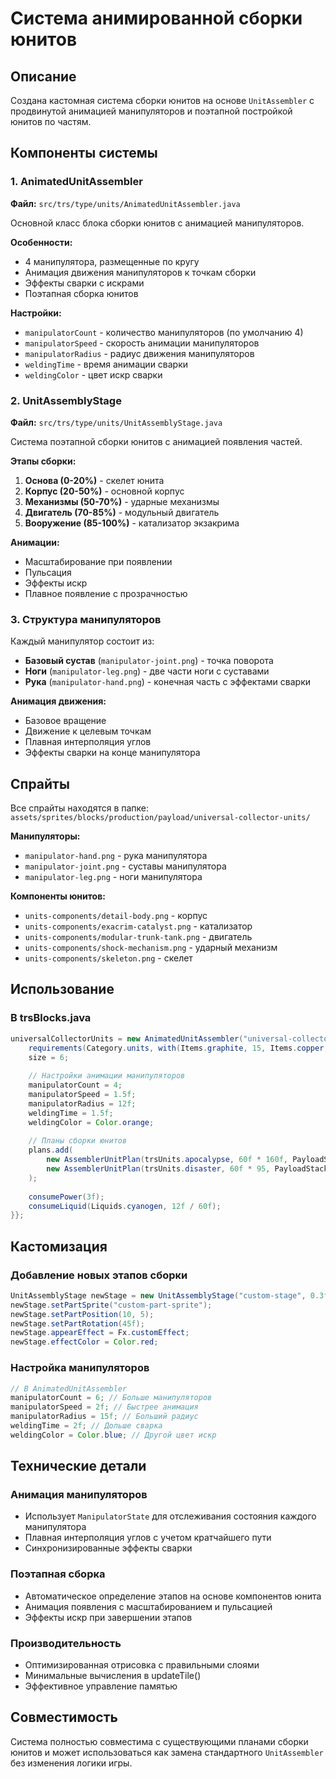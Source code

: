 # Система анимированной сборки юнитов

## Описание

Создана кастомная система сборки юнитов на основе `UnitAssembler` с продвинутой анимацией манипуляторов и поэтапной постройкой юнитов по частям.

## Компоненты системы

### 1. AnimatedUnitAssembler
**Файл:** `src/trs/type/units/AnimatedUnitAssembler.java`

Основной класс блока сборки юнитов с анимацией манипуляторов.

**Особенности:**
- 4 манипулятора, размещенные по кругу
- Анимация движения манипуляторов к точкам сборки
- Эффекты сварки с искрами
- Поэтапная сборка юнитов

**Настройки:**
- `manipulatorCount` - количество манипуляторов (по умолчанию 4)
- `manipulatorSpeed` - скорость анимации манипуляторов
- `manipulatorRadius` - радиус движения манипуляторов
- `weldingTime` - время анимации сварки
- `weldingColor` - цвет искр сварки

### 2. UnitAssemblyStage
**Файл:** `src/trs/type/units/UnitAssemblyStage.java`

Система поэтапной сборки юнитов с анимацией появления частей.

**Этапы сборки:**
1. **Основа (0-20%)** - скелет юнита
2. **Корпус (20-50%)** - основной корпус
3. **Механизмы (50-70%)** - ударные механизмы
4. **Двигатель (70-85%)** - модульный двигатель
5. **Вооружение (85-100%)** - катализатор экзакрима

**Анимации:**
- Масштабирование при появлении
- Пульсация
- Эффекты искр
- Плавное появление с прозрачностью

### 3. Структура манипуляторов

Каждый манипулятор состоит из:
- **Базовый сустав** (`manipulator-joint.png`) - точка поворота
- **Ноги** (`manipulator-leg.png`) - две части ноги с суставами
- **Рука** (`manipulator-hand.png`) - конечная часть с эффектами сварки

**Анимация движения:**
- Базовое вращение
- Движение к целевым точкам
- Плавная интерполяция углов
- Эффекты сварки на конце манипулятора

## Спрайты

Все спрайты находятся в папке:
`assets/sprites/blocks/production/payload/universal-collector-units/`

**Манипуляторы:**
- `manipulator-hand.png` - рука манипулятора
- `manipulator-joint.png` - суставы манипулятора
- `manipulator-leg.png` - ноги манипулятора

**Компоненты юнитов:**
- `units-components/detail-body.png` - корпус
- `units-components/exacrim-catalyst.png` - катализатор
- `units-components/modular-trunk-tank.png` - двигатель
- `units-components/shock-mechanism.png` - ударный механизм
- `units-components/skeleton.png` - скелет

## Использование

### В trsBlocks.java

```java
universalCollectorUnits = new AnimatedUnitAssembler("universal-collector-units"){{
    requirements(Category.units, with(Items.graphite, 15, Items.copper, 10));
    size = 6;
    
    // Настройки анимации манипуляторов
    manipulatorCount = 4;
    manipulatorSpeed = 1.5f;
    manipulatorRadius = 12f;
    weldingTime = 1.5f;
    weldingColor = Color.orange;
    
    // Планы сборки юнитов
    plans.add(
        new AssemblerUnitPlan(trsUnits.apocalypse, 60f * 160f, PayloadStack.list(...)),
        new AssemblerUnitPlan(trsUnits.disaster, 60f * 95, PayloadStack.list(...))
    );
    
    consumePower(3f);
    consumeLiquid(Liquids.cyanogen, 12f / 60f);
}};
```

## Кастомизация

### Добавление новых этапов сборки

```java
UnitAssemblyStage newStage = new UnitAssemblyStage("custom-stage", 0.3f, 0.6f);
newStage.setPartSprite("custom-part-sprite");
newStage.setPartPosition(10, 5);
newStage.setPartRotation(45f);
newStage.appearEffect = Fx.customEffect;
newStage.effectColor = Color.red;
```

### Настройка манипуляторов

```java
// В AnimatedUnitAssembler
manipulatorCount = 6; // Больше манипуляторов
manipulatorSpeed = 2f; // Быстрее анимация
manipulatorRadius = 15f; // Больший радиус
weldingTime = 2f; // Дольше сварка
weldingColor = Color.blue; // Другой цвет искр
```

## Технические детали

### Анимация манипуляторов
- Использует `ManipulatorState` для отслеживания состояния каждого манипулятора
- Плавная интерполяция углов с учетом кратчайшего пути
- Синхронизированные эффекты сварки

### Поэтапная сборка
- Автоматическое определение этапов на основе компонентов юнита
- Анимация появления с масштабированием и пульсацией
- Эффекты искр при завершении этапов

### Производительность
- Оптимизированная отрисовка с правильными слоями
- Минимальные вычисления в updateTile()
- Эффективное управление памятью

## Совместимость

Система полностью совместима с существующими планами сборки юнитов и может использоваться как замена стандартного `UnitAssembler` без изменения логики игры.

